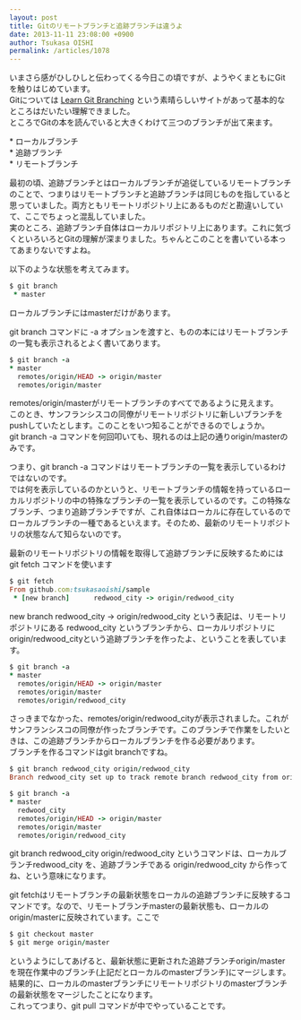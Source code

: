 ```yaml
---
layout: post
title: Gitのリモートブランチと追跡ブランチは違うよ
date: 2013-11-11 23:08:00 +0900
author: Tsukasa OISHI
permalink: /articles/1078
---
```



いまさら感がひしひしと伝わってくる今日この頃ですが、ようやくまともにGitを触りはじめています。  
Gitについては  [Learn Git Branching](http://k.swd.cc/learnGitBranching-ja/) という素晴らしいサイトがあって基本的なところはだいたい理解できました。  
ところでGitの本を読んでいると大きくわけて三つのブランチが出て来ます。  

\* ローカルブランチ  
 \* 追跡ブランチ  
 \* リモートブランチ  

最初の頃、追跡ブランチとはローカルブランチが追従しているリモートブランチのことで、つまりはリモートブランチと追跡ブランチは同じものを指していると思っていました。両方ともリモートリポジトリ上にあるものだと勘違いしていて、ここでちょっと混乱していました。  
実のところ、追跡ブランチ自体はローカルリポジトリ上にあります。これに気づくといろいろとGitの理解が深まりました。ちゃんとこのことを書いている本ってあまりないですよね。  

以下のような状態を考えてみます。  

```ruby  
$ git branch  
 * master  
```  

ローカルブランチにはmasterだけがあります。  

git branch コマンドに -a オプションを渡すと、ものの本にはリモートブランチの一覧も表示されるとよく書いてあります。  

```ruby  
$ git branch -a  
* master  
  remotes/origin/HEAD -> origin/master  
  remotes/origin/master  
```  

remotes/origin/masterがリモートブランチのすべてであるように見えます。  
このとき、サンフランシスコの同僚がリモートリポジトリに新しいブランチをpushしていたとします。このことをいつ知ることができるのでしょうか。  
git branch -a コマンドを何回叩いても、現れるのは上記の通りorigin/masterのみです。  

つまり、git branch -a コマンドはリモートブランチの一覧を表示しているわけではないのです。  
では何を表示しているのかというと、リモートブランチの情報を持っているローカルリポジトリの中の特殊なブランチの一覧を表示しているのです。この特殊なブランチ、つまり追跡ブランチですが、これ自体はローカルに存在しているのでローカルブランチの一種であるといえます。そのため、最新のリモートリポジトリの状態なんて知らないのです。  

最新のリモートリポジトリの情報を取得して追跡ブランチに反映するためには git fetch コマンドを使います  

```ruby  
$ git fetch  
From github.com:tsukasaoishi/sample  
 * [new branch]      redwood_city -> origin/redwood_city  
```  

new branch redwood\_city -> origin/redwood\_city という表記は、リモートリポジトリにある redwood\_city というブランチから、ローカルリポジトリにorigin/redwood\_cityという追跡ブランチを作ったよ、ということを表しています。  

```ruby  
$ git branch -a  
* master  
  remotes/origin/HEAD -> origin/master  
  remotes/origin/master  
  remotes/origin/redwood_city  
```  

さっきまでなかった、remotes/origin/redwood\_cityが表示されました。これがサンフランシスコの同僚が作ったブランチです。このブランチで作業をしたいときは、この追跡ブランチからローカルブランチを作る必要があります。  
ブランチを作るコマンドはgit branchですね。  

```ruby  
$ git branch redwood_city origin/redwood_city  
Branch redwood_city set up to track remote branch redwood_city from origin.  

$ git branch -a  
* master  
  redwood_city  
  remotes/origin/HEAD -> origin/master  
  remotes/origin/master  
  remotes/origin/redwood_city  
```  

git branch redwood\_city origin/redwood\_city というコマンドは、ローカルブランチredwood\_city を、追跡ブランチである origin/redwood\_city から作ってね、という意味になります。  

git fetchはリモートブランチの最新状態をローカルの追跡ブランチに反映するコマンドです。なので、リモートブランチmasterの最新状態も、ローカルのorigin/masterに反映されています。ここで  

```ruby  
$ git checkout master  
$ git merge origin/master  
```  

というようにしてあげると、最新状態に更新された追跡ブランチorigin/masterを現在作業中のブランチ(上記だとローカルのmasterブランチ)にマージします。結果的に、ローカルのmasterブランチにリモートリポジトリのmasterブランチの最新状態をマージしたことになります。  
これってつまり、git pull コマンドが中でやっていることです。  

